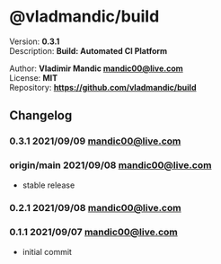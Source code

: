 # @vladmandic/build  

  Version: **0.3.1**  
  Description: **Build: Automated CI Platform**  
  
  Author: **Vladimir Mandic <mandic00@live.com>**  
  License: **MIT**  
  Repository: **<https://github.com/vladmandic/build>**  
  
## Changelog
  
### **0.3.1** 2021/09/09 mandic00@live.com


### **origin/main** 2021/09/08 mandic00@live.com

- stable release

### **0.2.1** 2021/09/08 mandic00@live.com


### **0.1.1** 2021/09/07 mandic00@live.com

- initial commit
